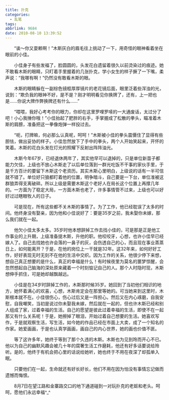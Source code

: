 ```yaml
---
title: 扑克
categories:
  - 乱笔
tags:
abbrlink: 9684
date: 2010-08-10 13:39:52
---
```


&emsp;&emsp;“诶～你又耍赖啊！”木斯灰白的眉毛往上挑动了一下，用奇怪的眼神看着坐在眼前的小佳。

&emsp;&emsp;小佳身子有些发福了，脸圆圆的，头发花白遗留着很久以前烫染过的痕迹。她不敢看木斯的眼睛，只盯着手里握着的几张扑克，学小女生的样子撅了一下嘴，柔声说：“我哪有啊！”仍然没有敢看木斯的眼。

&emsp;&emsp;木斯的眼睛躲在一副棕色镜框厚厚镜片的老花镜后面，眼里泛着些浑浊的光，说到：“欺负我的眼神不好，是不是？刚才明明看见你换牌了，还有，上一把也是……你说大牌作弊换牌还有什么……”

&emsp;&emsp;“喂喂，我好心考考你的眼力，你却在这里罗哩罗嗦的一大通废话，太过分了吧！小心我捶你哦！”小佳抬起了肥胖的右手，手掌握成了松散的拳头，瞄准着木斯的肩膀，准备把这一拳像炮弹一样投过去。

&emsp;&emsp;“呃，打牌嘛，何必那么认真呢，呵呵！”木斯被小佳的拳头震慑住了显得有些胆怯，做出妥协的样子。小佳忽然放下了手中的拳头，两个人开始笑起来，开怀的笑着。木斯的花白头发在灯光的照耀下反射出阵阵油光。

&emsp;&emsp;木斯今年67岁，已经退休两年了，其实他早可以退掉的，只是单位新苗子都能力欠佳，上级也不放心木斯走了以后单位落到一群光吃饭不干事的家伙手里，于是千方百计的要留下木斯这个老资历。其实木斯心里明白，上级说的话有一半可信就不错了。单位好只狼都盯着他的位置，明争暗斗，自己要是一下台，单位准被这群狼弄得支离破碎。所以上级是需要木斯这个老好人在局长这个位置上再撑几年的。一方面为了稳定大局，一方面木斯也老了，许多事情管不过来，上级也可以好好过过瞎眼牧人的日子。

&emsp;&emsp;可是现在，所有这些都不关木斯的事情了。为了工作，他已经耽误了太多的时间。他终身没有娶亲，因为他和小佳说好了：要是35岁之前，我未娶你未嫁，那么我们就在一起。

&emsp;&emsp;他欠小佳太多太多。35岁时他本想辞掉工作去找小佳的，可是那是正是他工作事业的上升期，上级准备提木斯，升他的职。他咬咬牙，心想，也许小佳早已经嫁人了。自己去找她也许会落的一鼻子的灰，会伤透自己的心，而且现在事业蒸蒸日上，如何能离开？于是，在他的岗位上一干就是32年。这32年来，如何好好工作，好好表现无时无刻不在他的生活中交织。因为工作的关系，他很少停下来想，想自己真正想要的是什么，真正的幸福是什么！有时候夜里为莫名的噩梦惊醒，会忽然想起自己脑海的深处原来藏着一个时刻惦记自己的人。那个人时隐时现，木斯想伸手抓住，可是她却越飘越远。

&emsp;&emsp;小佳是在34岁时辞掉工作的，木斯那时候35岁。她回到了当初他们相识的地方，她怀着满心的欢喜，心想，木斯肯定会在那里等她的。可当她来到这里时，木斯根本就不在。小佳很伤心，伤心过后又是一阵担心。然后又在内心琢磨，自我安慰，自我嘲笑，当初是说过你未娶我未嫁，然后就在一起的，但也许木斯已经和别人组成了家，过着幸福的生活。自己的愿望是彼此过着幸福的生活，即使不在一起那又有什么关系呢！于是，她擦掉了眼泪，开始过着自己想要的生活。她喜欢写作，于是就观察生活，写生活，如今她的作品已经在市面上大卖，成了一个知名的作家。她爱画画，于是也认真学画画，画自己的内心世界，她的画也价值不匪。

&emsp;&emsp;等了这许多年，她终于等到了那个久违的木斯。木斯也为见到玲而开心不已。他以为自己的幽默风趣会被几十年的腐奢生活工作磨耗，他还有好多话要说给玲听。是的，他终于有机会把心里的话说给她听，她也终于不用在夜深了却孤单入眠。

&emsp;&emsp;只要他们在一起，生命就还有好长好长，他们不用在因为怕没有事情忘记做而遗憾而悔恨。

&emsp;&emsp;8月7日在望江路和金寨路交口的地下通道碰到一对玩扑克的老妪和老头。呵呵，愿他们永远幸福^_^

